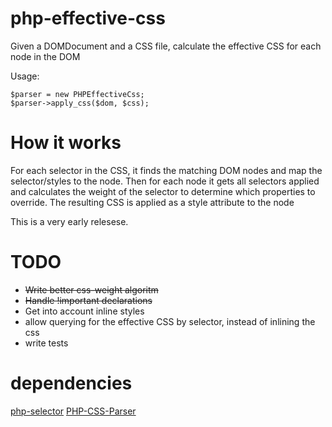 php-effective-css
=================

Given a DOMDocument and a CSS file, calculate the effective CSS for each node in the DOM

Usage:

    $parser = new PHPEffectiveCss;
    $parser->apply_css($dom, $css);

How it works
=================
For each selector in the CSS, it finds the matching DOM nodes and map the selector/styles to the node.
Then for each node it gets all selectors applied and calculates the weight of the selector to determine which properties to override.
The resulting CSS is applied as a style attribute to the node

This is a very early relesese.


TODO
=================
* ~~Write better css-weight algoritm~~ 
* ~~Handle !important declarations~~
* Get into account inline styles
* allow querying for the effective CSS by selector, instead of inlining the css
* write tests

dependencies
=================
[php-selector](https://github.com/visionmedia/php-selector)
[PHP-CSS-Parser](https://github.com/sabberworm/PHP-CSS-Parser)
